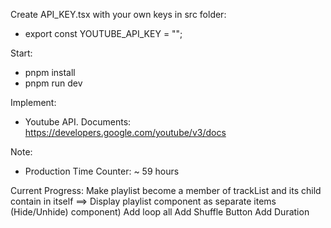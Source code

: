 Create API_KEY.tsx with your own keys in src folder:
- export const YOUTUBE_API_KEY = "";

Start:
- pnpm install
- pnpm run dev

Implement:
- Youtube API. Documents: https://developers.google.com/youtube/v3/docs

Note:
- Production Time Counter: ~ 59 hours

Current Progress: Make playlist become a member of trackList and its child contain in itself
                  ==> Display playlist component as separate items (Hide/Unhide) component)
                  Add loop all
                  Add Shuffle Button
                  Add Duration

